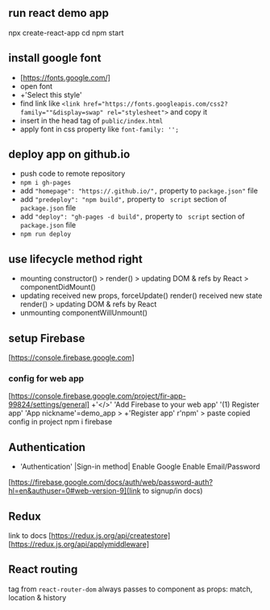 ## run react demo app
npx create-react-app <app-name>
cd <app-name>
npm start

## install google font
- [https://fonts.google.com/]
- open font
- +'Select this style'
- find link like `<link href="https://fonts.googleapis.com/css2?family="`<font-name>`"&display=swap" rel="stylesheet">` and copy it
- insert in the head tag of `public/index.html`
- apply font in css property like `font-family: '`<font-name>`';`

## deploy app on github.io
- push code to remote repository
- `npm i gh-pages`
- add `"homepage": "https://`<git-user-name>`.github.io/`<git-repo-name>`",` property to `package.json"` file  
- add `"predeploy": "npm build",` property to ` script` section of `package.json` file  
- add `"deploy": "gh-pages -d build",` property to ` script` section of `package.json` file  
- `npm run deploy`

## use lifecycle method right
- mounting
  constructor() > render() > updating DOM & refs by React > componentDidMount()
- updating
  received new props, forceUpdate()
    render()
  received new state
    render() > updating DOM & refs by React
- unmounting
  componentWillUnmount()

  
## setup Firebase
[https://console.firebase.google.com]

### config for web app
[https://console.firebase.google.com/project/fir-app-99824/settings/general]
+'</>' 
'Add Firebase to your web app'
'(1) Register app'
'App nickname'=demo_app > +'Register app'
r'npm' > paste copied config in project
npm i firebase

## Authentication 
- 'Authentication'
|Sign-in method| 
Enable Google
Enable Email/Password

[https://firebase.google.com/docs/auth/web/password-auth?hl=en&authuser=0#web-version-9](link to signup/in docs)

## Redux
link to docs
[https://redux.js.org/api/createstore]
[https://redux.js.org/api/applymiddleware]

## React routing
<Route path={} component={}> tag from `react-router-dom` always passes to component as props: match, location & history

